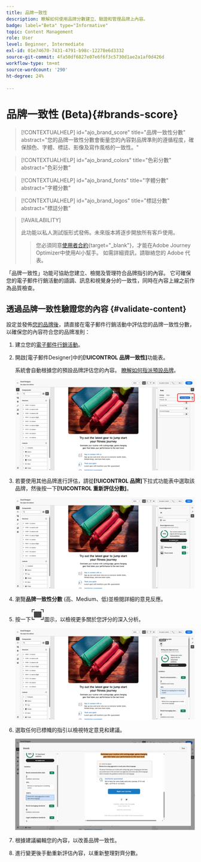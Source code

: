 ```yaml
---
title: 品牌一致性
description: 瞭解如何使用品牌分數建立、驗證和管理品牌上內容。
badge: label="Beta" type="Informative"
topic: Content Management
role: User
level: Beginner, Intermediate
exl-id: 01e74670-7431-4791-b98c-12278e6d3332
source-git-commit: 4fa50df6827e07e6f6f3c5730d1ae2a1af0d426d
workflow-type: tm+mt
source-wordcount: '290'
ht-degree: 24%

---
```


# 品牌一致性 (Beta){#brands-score}

>[!CONTEXTUALHELP]
>id="ajo_brand_score"
>title="品牌一致性分數"
>abstract="您的品牌一致性分數會衡量您的內容對品牌準則的遵循程度，確保顏色、字體、標誌、影像及寫作風格的一致性。"

>[!CONTEXTUALHELP]
>id="ajo_brand_colors"
>title="色彩分數"
>abstract="色彩分數"

>[!CONTEXTUALHELP]
>id="ajo_brand_fonts"
>title="字體分數"
>abstract="字體分數"

>[!CONTEXTUALHELP]
>id="ajo_brand_logos"
>title="標誌分數"
>abstract="標誌分數"

>[!AVAILABILITY]
>
>此功能以私人測試版形式發佈。未來版本將逐步開放所有客戶使用。
>>您必須同意[使用者合約](https://www.adobe.com/legal/licenses-terms/adobe-dx-gen-ai-user-guidelines.html){target="_blank"}，才能在Adobe Journey Optimizer中使用AI小幫手。 如需詳細資訊，請聯絡您的 Adobe 代表。

「品牌一致性」功能可協助您建立、檢閱及管理符合品牌指引的內容。 它可確保您的電子郵件行銷活動的語調、訊息和視覺身分的一致性，同時在內容上線之前作為品質檢查。

## 透過品牌一致性驗證您的內容 {#validate-content}

設定並發佈[您的品牌後](brands.md)，請直接在電子郵件行銷活動中評估您的品牌一致性分數，以確保您的內容符合您的品牌准則：

1. 建立您的[電子郵件行銷活動](../campaigns/create-campaign.md)。

1. 開啟[電子郵件Designer]中的&#x200B;**[!UICONTROL 品牌一致性]**&#x200B;功能表。

   系統會自動根據您的預設品牌評估您的內容。 [瞭解如何指派預設品牌](brands.md)。

   ![](assets/brand-score-1.png)

1. 若要使用其他品牌進行評估，請從&#x200B;**[!UICONTROL 品牌]**&#x200B;下拉式功能表中選取該品牌，然後按一下&#x200B;**[!UICONTROL 重新評估分數]**。

   ![](assets/brand-score-2.png)

1. 瀏覽&#x200B;**品牌一致性分數** (高、Medium、低)並檢閱詳細的意見反應。

1. 按一下![潛入影像替代文字](assets/do-not-localize/Smock_FullScreen_18_N.svg "全熒幕")圖示，以檢視更多關於您評分的深入分析。

   ![](assets/brand-score-3.png)

1. 選取任何已標幟的指引以檢視特定意見和建議。

   ![](assets/brand-score-4.png)

1. 根據建議編輯您的內容，以改善品牌一致性。

1. 進行變更後手動重新評估內容，以重新整理對齊分數。
